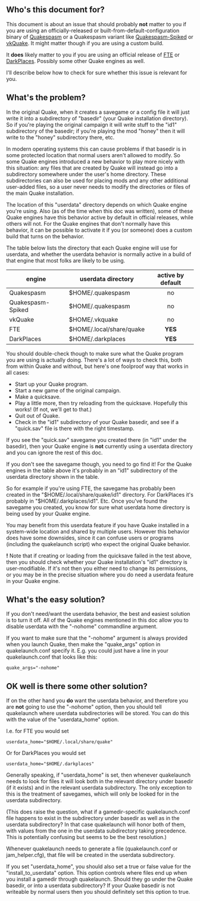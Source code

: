 ## Who's this document for?

This document is about an issue that should probably **not** matter to you if you are using an officially-released or built-from-default-configuration binary of [Quakespasm](http://quakespasm.sourceforge.net/) or a Quakespasm variant like [Quakespasm-Spiked](http://triptohell.info/moodles/qss/) or [vkQuake](https://github.com/Novum/vkQuake). It might matter though if you are using a custom build.

It **does** likely matter to you if you are using an official release of [FTE](http://fte.triptohell.info/) or [DarkPlaces](https://icculus.org/twilight/darkplaces/). Possibly some other Quake engines as well.

I'll describe below how to check for sure whether this issue is relevant for you.

## What's the problem?

In the original Quake, when it creates a savegame or a config file it will just write it into a subdirectory of "basedir" (your Quake installation directory). So if you're playing the original campaign it will write stuff to the "id1" subdirectory of the basedir; if you're playing the mod "honey" then it will write to the "honey" subdirectory there, etc.

In modern operating systems this can cause problems if that basedir is in some protected location that normal users aren't allowed to modify. So some Quake engines introduced a new behavior to play more nicely with this situation: any files that are created by Quake will instead go into a subdirectory somewhere under the user's home directory. These subdirectories can also be used for placing mods and any other additional user-added files, so a user never needs to modify the directories or files of the main Quake installation.

The location of this "userdata" directory depends on which Quake engine you're using. Also (as of the time when this doc was written), some of these Quake engines have this behavior active by default in official releases, while others will not. For the Quake engines that don't normally have this behavior, it can be possible to activate it if you (or someone) does a custom build that turns on the behavior.

The table below lists the directory that each Quake engine will use for userdata, and whether the userdata behavior is normally active in a build of that engine that most folks are likely to be using.

| engine            | userdata directory       | active by default |
| ----------------- | ------------------------ | :-----: |
| Quakespasm        | $HOME/.quakespasm        | no      |
| Quakespasm-Spiked | $HOME/.quakespasm        | no      |
| vkQuake           | $HOME/.vkquake           | no      |
| FTE               | $HOME/.local/share/quake | **YES** |
| DarkPlaces        | $HOME/.darkplaces        | **YES** |

You should double-check though to make sure what the Quake program you are using is actually doing. There's a lot of ways to check this, both from within Quake and without, but here's one foolproof way that works in all cases:
* Start up your Quake program.
* Start a new game of the original campaign.
* Make a quicksave.
* Play a little more, then try reloading from the quicksave. Hopefully this works! (If not, we'll get to that.)
* Quit out of Quake.
* Check in the "id1" subdirectory of your Quake basedir, and see if a "quick.sav" file is there with the right timestamp.

If you see the "quick.sav" savegame you created there (in "id1" under the basedir), then your Quake engine is **not** currently using a userdata directory and you can ignore the rest of this doc.

If you don't see the savegame though, you need to go find it! For the Quake engines in the table above it's probably in an "id1" subdirectory of the userdata directory shown in the table.

So for example if you're using FTE, the savegame has probably been created in the "$HOME/.local/share/quake/id1" directory. For DarkPlaces it's probably in "$HOME/.darkplaces/id1". Etc. Once you've found the savegame you created, you know for sure what userdata home directory is being used by your Quake engine.

You may benefit from this userdata feature if you have Quake installed in a system-wide location and shared by multiple users. However this behavior does have some downsides, since it can confuse users or programs (including the quakelaunch script) who expect the original Quake behavior.

**!** Note that if creating or loading from the quicksave failed in the test above, then you should check whether your Quake installation's "id1" directory is user-modifiable. If it's not then you either need to change its permissions, or you may be in the precise situation where you do need a userdata feature in your Quake engine.

## What's the easy solution?

If you don't need/want the userdata behavior, the best and easiest solution is to turn it off. All of the Quake engines mentioned in this doc allow you to disable userdata with the "-nohome" commandline argument.

If you want to make sure that the "-nohome" argument is always provided when you launch Quake, then make the "quake_args" option in quakelaunch.conf specify it. E.g. you could just have a line in your quakelaunch.conf that looks like this:
```
quake_args="-nohome"
```

## OK well is there some other solution?

If on the other hand you **do** want the userdata behavior, and therefore you are **not** going to use the "-nohome" option, then you should tell quakelaunch where userdata subdirectories will be stored. You can do this with the value of the "userdata_home" option.

I.e. for FTE you would set
```
userdata_home="$HOME/.local/share/quake"
```

Or for DarkPlaces you would set
```
userdata_home="$HOME/.darkplaces"
```

Generally speaking, if "userdata_home" is set, then whenever quakelaunch needs to look for files it will look both in the relevant directory under basedir (if it exists) and in the relevant userdata subdirectory. The only exception to this is the treatment of savegames, which will only be looked for in the userdata subdirectory.

(This does raise the question, what if a gamedir-specific quakelaunch.conf file happens to exist in the subdirectory under basedir as well as in the userdata subdirectory? In that case quakelaunch will honor both of them, with values from the one in the userdata subdirectory taking precedence. This is potentially confusing but seems to be the best resolution.)

Whenever quakelaunch needs to generate a file (quakelaunch.conf or jam_helper.cfg), that file will be created in the userdata subdirectory.

If you set "userdata_home", you should also set a true or false value for the "install_to_userdata" option. This option controls where files end up when you install a gamedir through quakelaunch. Should they go under the Quake basedir, or into a userdata subdirectory? If your Quake basedir is not writeable by normal users then you should definitely set this option to true.
